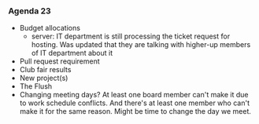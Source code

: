 ### Agenda 23

- Budget allocations
	- server: IT department is still processing the ticket request for hosting. Was updated that they are talking with higher-up members of IT department about it 
- Pull request requirement 
- Club fair results 
- New project(s)
- The Flush
- Changing meeting days? At least one board member can't make it due to work schedule conflicts. And there's at least one member who can't make it for the same reason. Might be time to change the day we meet. 